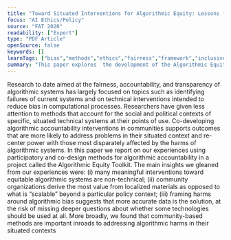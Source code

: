 ```yaml
---
title: "Toward Situated Interventions for Algorithmic Equity: Lessons from the Field"
focus: "AI Ethics/Policy"
source: "FAT 2020"
readability: ["Expert"]
type: "PDF Article"
openSource: false
keywords: []
learnTags: ["bias","methods","ethics","fairness","framework","inclusivePractice"]
summary: "This paper explores  the development of the Algorithmic Equity Toolkit for the practice of situated investigations into fairness, accountability and transparency in algorithmic systems.  "
---
```

Research to date aimed at the fairness, accountability, and transparency of algorithmic systems has largely focused on topics such as identifying failures of current systems and on technical interventions intended to reduce bias in computational processes. Researchers have given less attention to methods that account for the social and political contexts of specific, situated technical systems at their points of use. Co-developing algorithmic accountability interventions in communities supports outcomes that are more likely to address problems in their situated context and re-center power with those most disparately affected by the harms of algorithmic systems. In this paper we report on our experiences using participatory and co-design methods for algorithmic accountability in a project called the Algorithmic Equity Toolkit. The main insights we gleaned from our experiences were: (i) many meaningful interventions toward equitable algorithmic systems are non-technical; (ii) community organizations derive the most value from localized materials as opposed to what is “scalable” beyond a particular policy context; (iii) framing harms around algorithmic bias suggests that more accurate data is the solution, at the risk of missing deeper questions about whether some technologies should be used at all. More broadly, we found that community-based methods are important inroads to addressing algorithmic harms in their situated contexts
